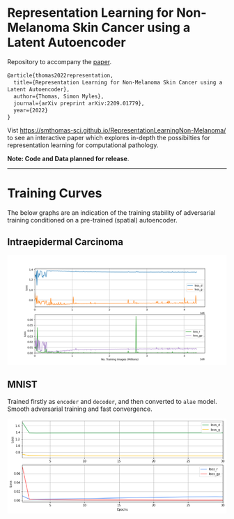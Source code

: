 # Representation Learning for Non-Melanoma Skin Cancer using a Latent Autoencoder

Repository to accompany the [paper](https://arxiv.org/abs/2209.01779).

```
@article{thomas2022representation,
  title={Representation Learning for Non-Melanoma Skin Cancer using a Latent Autoencoder},
  author={Thomas, Simon Myles},
  journal={arXiv preprint arXiv:2209.01779},
  year={2022}
}
```


Vist https://smthomas-sci.github.io/RepresentationLearningNon-Melanoma/ to see an interactive paper 
which explores in-depth the possibilties for representation learning for computational pathology. 

**Note: Code and Data planned for release**.


<hr>

# Training Curves

The below graphs are an indication of the training stability of adversarial training conditioned on a pre-trained (spatial) autoencoder.

## Intraepidermal Carcinoma


![Image](./assets/IEC_curves.png)

## MNIST

Trained firstly as `encoder` and `decoder`, and then converted to `alae` model. Smooth adversarial training and fast convergence.

![Image](./assets/mnist_curves.png)





